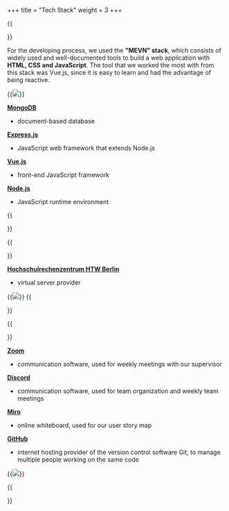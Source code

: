+++
title = "Tech Stack"
weight = 3
+++


{{<section title="Developing Tools">}}

For the developing process, we used the **"MEVN" stack**, which consists of widely used and well-documented tools to build a web application with **HTML, CSS and JavaScript**. The tool that we worked the most with from this stack was Vue.js, since it is easy to learn and had the advantage of being reactive.

{{<image src="mevn-stack-functions.png" caption="source: https://www.arkasoftwares.com/images/inner-pages/mevn-stack-functions.png">}}

**[MongoDB](https://www.mongodb.com/)**
* document-based database

**[Express.js](https://expressjs.com/)**
* JavaScript web framework that extends Node.js

**[Vue.js](https://v3.vuejs.org/)**
* front-end JavaScript framework

**[Node.js](https://nodejs.org/en/)**
* JavaScript runtime environment 

{{</section>}}

{{<section title="Deploying Tools">}}

**[Hochschulrechenzentrum HTW Berlin](https://rz.htw-berlin.de/)**
* virtual server provider

{{<image src="deployment.png">}}
{{</section>}}

{{<section title="Organizing Tools">}}

**[Zoom](https://zoom.us/)**
* communication software, used for weekly meetings with our supervisor

**[Discord](https://discord.com/)**
* communication software, used for team organization and weekly team meetings

**[Miro](https://miro.com/)**
* online whiteboard, used for our user story map

**[GitHub](https://github.com/)**
* internet hosting provider of the version control software Git, to manage multiple people working on the same code

{{<image src="organization.png">}}

{{</section>}}
